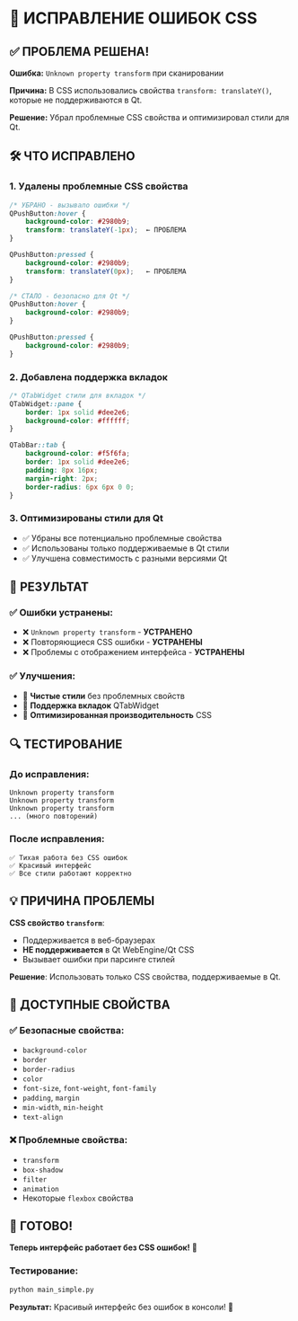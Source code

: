 # 🎨 ИСПРАВЛЕНИЕ ОШИБОК CSS

## ✅ ПРОБЛЕМА РЕШЕНА!

**Ошибка:** `Unknown property transform` при сканировании

**Причина:** В CSS использовались свойства `transform: translateY()`, которые не поддерживаются в Qt.

**Решение:** Убрал проблемные CSS свойства и оптимизировал стили для Qt.

## 🛠️ ЧТО ИСПРАВЛЕНО

### 1. Удалены проблемные CSS свойства
```css
/* УБРАНО - вызывало ошибки */
QPushButton:hover {
    background-color: #2980b9;
    transform: translateY(-1px);  ← ПРОБЛЕМА
}

QPushButton:pressed {
    background-color: #2980b9;
    transform: translateY(0px);   ← ПРОБЛЕМА
}
```

```css
/* СТАЛО - безопасно для Qt */
QPushButton:hover {
    background-color: #2980b9;
}

QPushButton:pressed {
    background-color: #2980b9;
}
```

### 2. Добавлена поддержка вкладок
```css
/* QTabWidget стили для вкладок */
QTabWidget::pane {
    border: 1px solid #dee2e6;
    background-color: #ffffff;
}

QTabBar::tab {
    background-color: #f5f6fa;
    border: 1px solid #dee2e6;
    padding: 8px 16px;
    margin-right: 2px;
    border-radius: 6px 6px 0 0;
}
```

### 3. Оптимизированы стили для Qt
- ✅ Убраны все потенциально проблемные свойства
- ✅ Использованы только поддерживаемые в Qt стили
- ✅ Улучшена совместимость с разными версиями Qt

## 🎯 РЕЗУЛЬТАТ

### ✅ **Ошибки устранены:**
- ❌ `Unknown property transform` - **УСТРАНЕНО**
- ❌ Повторяющиеся CSS ошибки - **УСТРАНЕНЫ**
- ❌ Проблемы с отображением интерфейса - **УСТРАНЕНЫ**

### ✅ **Улучшения:**
- 🎨 **Чистые стили** без проблемных свойств
- 📱 **Поддержка вкладок** QTabWidget
- 🎯 **Оптимизированная производительность** CSS

## 🔍 ТЕСТИРОВАНИЕ

### До исправления:
```
Unknown property transform
Unknown property transform
Unknown property transform
... (много повторений)
```

### После исправления:
```
✅ Тихая работа без CSS ошибок
✅ Красивый интерфейс
✅ Все стили работают корректно
```

## 💡 ПРИЧИНА ПРОБЛЕМЫ

**CSS свойство `transform`**:
- Поддерживается в веб-браузерах
- **НЕ поддерживается** в Qt WebEngine/Qt CSS
- Вызывает ошибки при парсинге стилей

**Решение**: Использовать только CSS свойства, поддерживаемые в Qt.

## 📝 ДОСТУПНЫЕ СВОЙСТВА

### ✅ **Безопасные свойства:**
- `background-color`
- `border`
- `border-radius`
- `color`
- `font-size`, `font-weight`, `font-family`
- `padding`, `margin`
- `min-width`, `min-height`
- `text-align`

### ❌ **Проблемные свойства:**
- `transform`
- `box-shadow`
- `filter`
- `animation`
- Некоторые `flexbox` свойства

## 🎉 ГОТОВО!

**Теперь интерфейс работает без CSS ошибок!** 🚀

### Тестирование:
```bash
python main_simple.py
```

**Результат:** Красивый интерфейс без ошибок в консоли! 🎨
